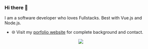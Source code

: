 ### Hi there 👋

I am a software developer who loves Fullstacks. Best with Vue.js and Node.js.

- 🌐 Visit my [porfolio website](https://haensse.dev) for complete background and contact.

<p align=center>  
  <img align=center src="https://github-readme-stats.vercel.app/api?username=StandarWobin&show_icons=true&title_color=00ffc2&bg_color=282e2f&icon_color=00ffc2&text_color=FFFFFF">
</p>
